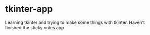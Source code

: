 # tkinter-app

Learning tkinter and trying to make some things with tkinter. Haven't finished the sticky notes app
